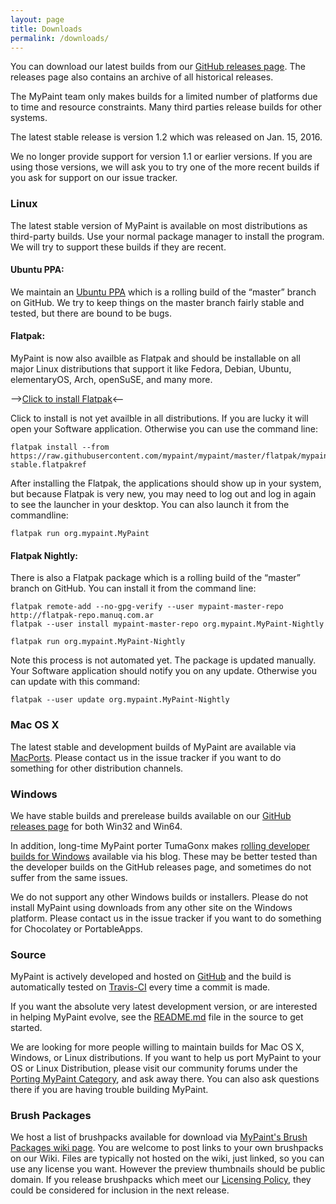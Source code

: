 ```yaml
---
layout: page
title: Downloads
permalink: /downloads/
---
```


You can download our latest builds from
our [GitHub releases page][downloads.releases].
The releases page also contains an archive of all historical releases.

The MyPaint team only makes builds for a limited number of platforms
due to time and resource constraints.
Many third parties release builds for other systems.

The latest stable release is version 1.2
which was released on Jan. 15, 2016.

We no longer provide support for version 1.1 or earlier versions.
If you are using those versions,
we will ask you to try one of the more recent builds
if you ask for support on our issue tracker.

### Linux

The latest stable version of MyPaint is available on most distributions
as third-party builds.
Use your normal package manager to install the program.
We will try to support these builds if they are recent.

#### Ubuntu PPA:

We maintain an [Ubuntu PPA][linux.ppa] which is a rolling build of
the “master” branch on GitHub.
We try to keep things on the master branch fairly stable and tested,
but there are bound to be bugs.

#### Flatpak:

MyPaint is now also availble as Flatpak and should be installable on
all major Linux distributions that support it like Fedora, Debian,
Ubuntu, elementaryOS, Arch, openSuSE, and many more.

-->[Click to install Flatpak][linux.flatpak]<--

Click to install is not yet availble in all distributions.  If you are
lucky it will open your Software application.  Otherwise you can use
the command line:

```
flatpak install --from https://raw.githubusercontent.com/mypaint/mypaint/master/flatpak/mypaint-stable.flatpakref
```

After installing the Flatpak, the applications should show up in your
system, but because Flatpak is very new, you may need to log out and
log in again to see the launcher in your desktop.  You can also launch
it from the commandline:

```
flatpak run org.mypaint.MyPaint
```

#### Flatpak Nightly:

There is also a Flatpak package which is a rolling build of the
“master” branch on GitHub.  You can install it from the command line:

```
flatpak remote-add --no-gpg-verify --user mypaint-master-repo http://flatpak-repo.manuq.com.ar
flatpak --user install mypaint-master-repo org.mypaint.MyPaint-Nightly
```

```
flatpak run org.mypaint.MyPaint-Nightly
```

Note this process is not automated yet.  The package is updated
manually. Your Software application should notify you on any
update. Otherwise you can update with this command:

```
flatpak --user update org.mypaint.MyPaint-Nightly
```

### Mac OS X

The latest stable and development builds of MyPaint are available via
[MacPorts][mac.ports].
Please contact us in the issue tracker if you want to do something
for other distribution channels.

### Windows

We have stable builds and prerelease builds available on our
[GitHub releases page][downloads.releases] for both Win32 and Win64.

In addition, long-time MyPaint porter TumaGonx
makes [rolling developer builds for Windows][windows.tumagonx]
available via his blog.
These may be better tested than the developer builds
on the GitHub releases page,
and sometimes do not suffer from the same issues.

We do not support any other Windows builds or installers.
Please do not install MyPaint using downloads
from any other site on the Windows platform.
Please contact us in the issue tracker
if you want to do something for Chocolatey or PortableApps.

### Source

MyPaint is actively developed and hosted on [GitHub][source.github]
and the build is automatically tested on [Travis-CI][source.travis]
every time a commit is made.

If you want the absolute very latest development version,
or are interested in helping MyPaint evolve,
see the [README.md][source.build] file in the source to get started.

We are looking for more people willing to maintain builds
for Mac OS X, Windows, or Linux distributions.
If you want to help us port MyPaint to your OS or Linux Distribution,
please visit our community forums under the
[Porting MyPaint Category][source.porting], and ask away there.
You can also ask questions there if you are having trouble building MyPaint.

### Brush Packages

We host a list of brushpacks available for download via
[MyPaint's Brush Packages wiki page][brush.wiki].
You are welcome to post links to your own brushpacks on our Wiki.
Files are typically not hosted on the wiki, just linked,
so you can use any license you want.
However the preview thumbnails should be public domain.
If you release brushpacks which meet our [Licensing Policy][brush.policy],
they could be considered for inclusion in the next release.

[downloads.releases]: https://github.com/mypaint/mypaint/releases

[linux.ppa]: https://launchpad.net/~achadwick/+archive/ubuntu/mypaint-testing
[linux.flatpak]: https://raw.githubusercontent.com/mypaint/mypaint/master/flatpak/mypaint-stable.flatpakref
[linux.build]: https://github.com/mypaint/mypaint/blob/master/README_LINUX.md

[mac.ports]: https://www.macports.org/ports.php?by=name&substr=MyPaint

[windows.tumagonx]: http://www.opensourcepack.blogspot.fr/2013/01/mypaint-and-pygi.html

[source.github]: https://github.com/mypaint
[source.travis]: https://travis-ci.org/mypaint
[source.build]: https://github.com/mypaint/mypaint/blob/master/README.md
[source.porting]: http://community.mypaint.org/c/development/porting

[brush.wiki]: https://github.com/mypaint/mypaint/wiki/Brush-Packages
[brush.policy]: https://github.com/mypaint/mypaint/wiki/Licensing-policy
